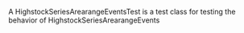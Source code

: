 A HighstockSeriesArearangeEventsTest is a test class for testing the behavior of HighstockSeriesArearangeEvents